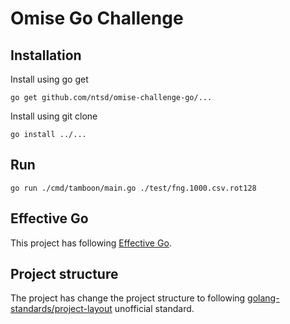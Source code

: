 # Omise Go Challenge

## Installation

Install using go get

`go get github.com/ntsd/omise-challenge-go/...`

Install using git clone

`go install ../...`

## Run

`go run ./cmd/tamboon/main.go ./test/fng.1000.csv.rot128`

## Effective Go

This project has following [Effective Go](https://golang.org/doc/effective_go.html).

## Project structure

The project has change the project structure to following [golang-standards/project-layout](https://github.com/golang-standards/project-layout) unofficial standard.
